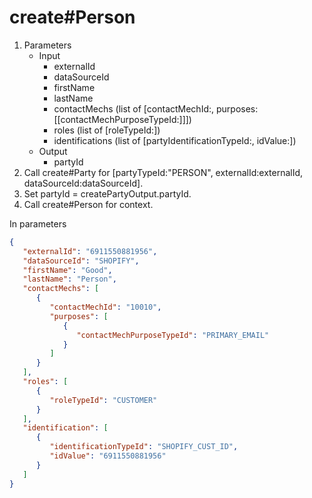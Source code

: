# create#Person
1. Parameters
    * Input
        * externalId
        * dataSourceId
        * firstName
        * lastName
        * contactMechs (list of [contactMechId:<contactMechId>, purposes:[[contactMechPurposeTypeId:<contactMechPurposeTypeId>]]])
        * roles (list of [roleTypeId:<roleTypeId>])
        * identifications (list of [partyIdentificationTypeId:<partyIdentificationTypeId>, idValue:<idValue>])
    * Output
        * partyId
2. Call create#Party for [partyTypeId:"PERSON", externalId:externalId, dataSourceId:dataSourceId].
3. Set partyId = createPartyOutput.partyId.
4. Call create#Person for context.

In parameters

```json
{
   "externalId": "6911550881956",
   "dataSourceId": "SHOPIFY",
   "firstName": "Good",
   "lastName": "Person",
   "contactMechs": [
      {
         "contactMechId": "10010",
         "purposes": [
            {
               "contactMechPurposeTypeId": "PRIMARY_EMAIL"
            }
         ]
      }
   ],
   "roles": [
      {
         "roleTypeId": "CUSTOMER"
      }
   ],
   "identification": [
      {
         "identificationTypeId": "SHOPIFY_CUST_ID",
         "idValue": "6911550881956"
      }
   ]
}
```